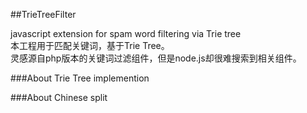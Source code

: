 ##TrieTreeFilter

javascript extension for spam word filtering via Trie tree  
本工程用于匹配关键词，基于Trie Tree。  
灵感源自php版本的关键词过滤组件，但是node.js却很难搜索到相关组件。  

###About Trie Tree implemention

###About Chinese split

